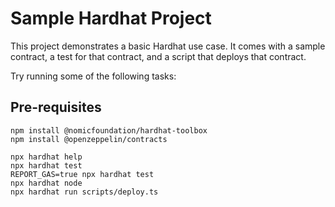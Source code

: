 # Sample Hardhat Project

This project demonstrates a basic Hardhat use case. It comes with a sample contract, a test for that contract, and a script that deploys that contract.

Try running some of the following tasks:

## Pre-requisites

```shell
npm install @nomicfoundation/hardhat-toolbox
npm install @openzeppelin/contracts
```

```shell
npx hardhat help
npx hardhat test
REPORT_GAS=true npx hardhat test
npx hardhat node
npx hardhat run scripts/deploy.ts
```

